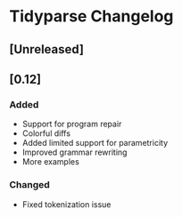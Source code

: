 <!-- Keep a Changelog guide -> https://keepachangelog.com -->

# Tidyparse Changelog

## [Unreleased]

## [0.12]

### Added
- Support for program repair
- Colorful diffs
- Added limited support for parametricity
- Improved grammar rewriting
- More examples

### Changed
- Fixed tokenization issue
